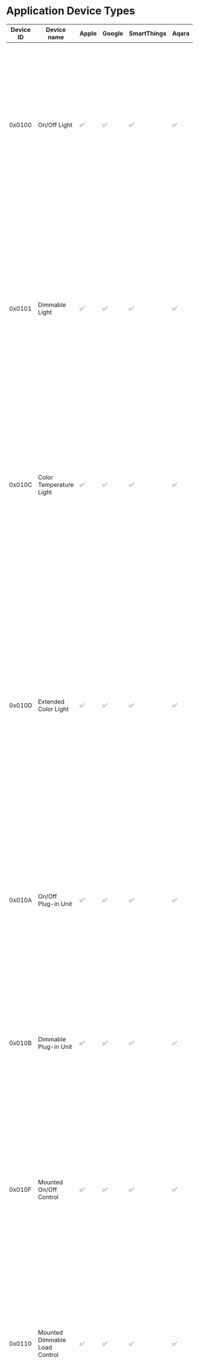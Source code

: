 # Application Device Types

    
|Device ID| Device name   | Apple | Google | SmartThings | Aqara | Description |
|---------|---------------|-|-|-|-|-|
|0x0100   |On/Off Light   |✅︎|✅︎|✅︎|✅︎|The On/Off Light is a lighting device that is capable of being switched on or off by means of a bound controller device such as an On/Off Light Switch or a Dimmer Switch. In addition, an on/off light is also capable of being switched by means of a bound occupancy sensor.|
|0x0101   |Dimmable Light  |✅︎|✅︎|✅︎|✅︎|A Dimmable Light is a lighting device that is capable of being switched on or off and the intensity of its light adjusted by means of a bound controller device such as a Dimmer Switch or a Color Dim­ mer Switch. In addition, a Dimmable Light device is also capable of being switched by means of a bound occupancy sensor or other device(s).|
|0x010C   |Color Temperature Light  |✅︎|✅︎|✅︎|✅︎|A Color Temperature Light is a lighting device that is capable of being switched on or off, the inten­ sity of its light adjusted, and its color temperature adjusted by means of a bound controller device such as a Color Dimmer Switch.|
|0x010D   | Extended Color Light  |✅︎|✅︎|✅︎|✅︎|An Extended Color Light is a lighting device that is capable of being switched on or off, the intensity of its light adjusted, and its color adjusted by means of a bound controller device such as a Color Dimmer Switch or Control Bridge. The device supports adjustment of color by means of hue/satura­ tion, enhanced hue, color looping, XY coordinates, and color temperature. In addition, the extended color light is also capable of being switched by means of a bound occupancy sensor.|
|0x010A   | On/Off Plug-in Unit |✅︎|✅︎|✅︎|✅︎|An On/Off Plug-in Unit is a device that provides power to another device that is plugged into it, and is capable of switching that provided power on or off.|
|0x010B   | Dimmable Plug-in Unit |✅︎|✅︎|✅︎|✅︎|A Dimmable Plug-In Unit is a device that provides power to another device that is plugged into it, and is capable of being switched on or off and have its level adjusted. The Dimmable Plug-in Unit is typically used to control a conventional non-communicating light through its mains connection using phase cutting.|
|0x010F   | Mounted On/Off Control |✅︎|✅︎|✅︎|✅︎|A Mounted On/Off Control is a fixed device that provides power to another device that is plugged into it, and is capable of switching that provided power on or off.|
|0x0110   | Mounted Dimmable Load Control |✅︎|✅︎|✅︎|✅︎|A Mounted Dimmable Load Control is a fixed device that provides power to another device that is plugged into it, and is capable of being switched on or off and have its level adjusted. The Mounted Dimmable Load Control is typically used to control a conventional non-communicating light through its mains connection using phase cutting.|
|0x0303   | Pump |||||A Pump device is a pump that may have variable speed. It may have optional built-in sensors and a regulation mechanism. It is typically used for pumping fluids like water.|
|0x0042   | Water Valve ||||||

